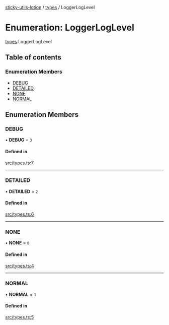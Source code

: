 [sticky-utils-lotion](../README.md) / [types](../modules/types.md) / LoggerLogLevel

# Enumeration: LoggerLogLevel

[types](../modules/types.md).LoggerLogLevel

## Table of contents

### Enumeration Members

- [DEBUG](types.LoggerLogLevel.md#debug)
- [DETAILED](types.LoggerLogLevel.md#detailed)
- [NONE](types.LoggerLogLevel.md#none)
- [NORMAL](types.LoggerLogLevel.md#normal)

## Enumeration Members

### DEBUG

• **DEBUG** = ``3``

#### Defined in

[src/types.ts:7](https://github.com/sticky/sticky-utils-lotion/blob/0655f7a/src/types.ts#L7)

___

### DETAILED

• **DETAILED** = ``2``

#### Defined in

[src/types.ts:6](https://github.com/sticky/sticky-utils-lotion/blob/0655f7a/src/types.ts#L6)

___

### NONE

• **NONE** = ``0``

#### Defined in

[src/types.ts:4](https://github.com/sticky/sticky-utils-lotion/blob/0655f7a/src/types.ts#L4)

___

### NORMAL

• **NORMAL** = ``1``

#### Defined in

[src/types.ts:5](https://github.com/sticky/sticky-utils-lotion/blob/0655f7a/src/types.ts#L5)
